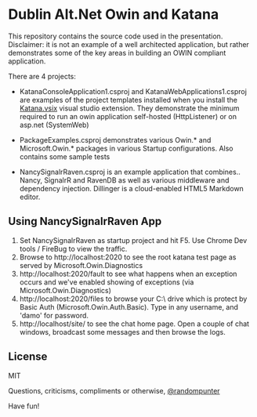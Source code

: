 Dublin Alt.Net Owin and Katana
=========

This repository contains the source code used in the presentation. Disclaimer: it is not an example of a well architected application, but rather demonstrates some of the key areas in building an OWIN compliant application.

There are 4 projects:

  - KatanaConsoleApplication1.csproj and KatanaWebApplications1.csproj are examples of the project templates installed when you install the [Katana.vsix] visual studio extension. They demonstrate the minimum required to run an owin application self-hosted (HttpListener) or on asp.net (SystemWeb)
 
  - PackageExamples.csproj demonstrates various Owin.* and Microsoft.Owin.* packages in various Startup configurations. Also contains some sample tests

  - NancySignalrRaven.csproj is an example application that combines.. Nancy, SignalrR and RavenDB as well as various middleware and dependency injection.
Dillinger is a cloud-enabled HTML5 Markdown editor.

Using NancySignalrRaven App
-

 1. Set NancySignalrRaven as startup project and hit F5. Use Chrome Dev tools / FireBug to view the traffic.
 2. Browse to http://localhost:2020 to see the root katana test page as served by Microsoft.Owin.Diagnostics
 3. http://localhost:2020/fault to see what happens when an exception occurs and we've enabled showing of exceptions (via Microsoft.Owin.Diagnostics)
 4. http://localhost:2020/files to browse your C:\ drive which is protect by Basic Auth (Microsoft.Owin.Auth.Basic). Type in any username, and 'damo' for password.
 5. http://localhost/site/ to see the chat home page. Open a couple of chat windows, broadcast some messages and then browse the logs.

License
-

MIT

Questions, criticisms, compliments or otherwise, [@randompunter]

Have fun!

  [katana.vsix]: http://katanaproject.codeplex.com/releases/view/102220
  [@randompunter]: http://twitter.com/randompunter
  